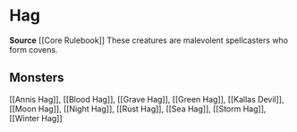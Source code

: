 ﻿---
id: '84'
name: Hag
rarity: Common
source: '[[DATABASE/source/Core Rulebook|Core Rulebook]]'
trait:
- Hag
type: Trait

---
# Hag

**Source** [[Core Rulebook]] 
These creatures are malevolent spellcasters who form covens.

## Monsters

[[Annis Hag]], [[Blood Hag]], [[Grave Hag]], [[Green Hag]], [[Kallas Devil]], [[Moon Hag]], [[Night Hag]], [[Rust Hag]], [[Sea Hag]], [[Storm Hag]], [[Winter Hag]]